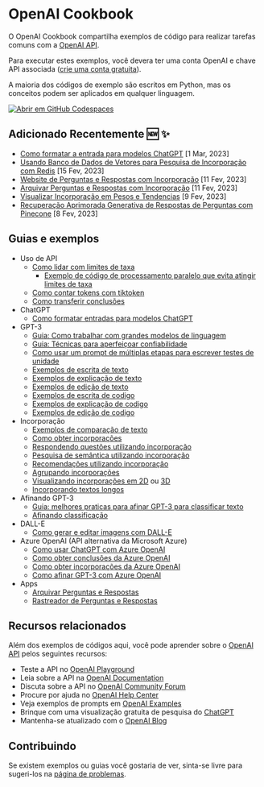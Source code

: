 # OpenAI Cookbook

O OpenAI Cookbook compartilha exemplos de código para realizar tarefas comuns com a [OpenAI API].

Para executar estes exemplos, você devera ter uma conta OpenAI e chave API associada ([crie uma conta gratuita][api signup]).

A maioria dos códigos de exemplo são escritos em Python, mas os conceitos podem ser aplicados em qualquer linguagem.

[![Abrir em GitHub Codespaces](https://github.com/codespaces/badge.svg)](https://github.com/codespaces/new?hide_repo_select=true&ref=main&repo=468576060&machine=basicLinux32gb&location=EastUs)

## Adicionado Recentemente 🆕 ✨

- [Como formatar a entrada para modelos ChatGPT](examples/How_to_format_inputs_to_ChatGPT_models.ipynb) [1 Mar, 2023]
- [Usando Banco de Dados de Vetores para Pesquisa de Incorporação com Redis](https://github.com/openai/openai-cookbook/tree/main/examples/vector_databases/redis) [15 Fev, 2023]
- [Website de Perguntas e Respostas com Incorporação](https://github.com/openai/openai-cookbook/tree/main/apps/web-crawl-q-and-a) [11 Fev, 2023]
- [Arquivar Perguntas e Respostas com Incorporação](https://github.com/openai/openai-cookbook/tree/main/apps/file-q-and-a) [11 Fev, 2023]
- [Visualizar Incorporação em Pesos e Tendencias](https://github.com/openai/openai-cookbook/blob/main/examples/Visualizing_embeddings_in_W%26B.ipynb) [9 Fev, 2023]
- [Recuperação Aprimorada Generativa de Respostas de Perguntas com Pinecone](https://github.com/openai/openai-cookbook/blob/main/examples/vector_databases/pinecone/Gen_QA.ipynb) [8 Fev, 2023]


## Guias e exemplos

- Uso de API
  - [Como lidar com limites de taxa](examples/How_to_handle_rate_limits.ipynb)
    - [Exemplo de código de processamento paralelo que evita atingir limites de taxa](examples/api_request_parallel_processor.py)
  - [Como contar tokens com tiktoken](examples/How_to_count_tokens_with_tiktoken.ipynb)
  - [Como transferir conclusões](examples/How_to_stream_completions.ipynb)
- ChatGPT
  - [Como formatar entradas para modelos ChatGPT](examples/How_to_format_inputs_to_ChatGPT_models.ipynb)
- GPT-3
  - [Guia: Como trabalhar com grandes modelos de linguagem](how_to_work_with_large_language_models.md)
  - [Guia: Técnicas para aperfeiçoar confiabilidade](techniques_to_improve_reliability.md)
  - [Como usar um prompt de múltiplas etapas para escrever testes de unidade](examples/Unit_test_writing_using_a_multi-step_prompt.ipynb)
  - [Exemplos de escrita de texto](text_writing_examples.md)
  - [Exemplos de explicação de texto](text_explanation_examples.md)
  - [Exemplos de edição de texto](text_editing_examples.md)
  - [Exemplos de escrita de codigo](code_writing_examples.md)
  - [Exemplos de explicação de codigo](code_explanation_examples.md)
  - [Exemplos de edição de codigo](code_editing_examples.md)
- Incorporação
  - [Exemplos de comparação de texto](text_comparison_examples.md)
  - [Como obter incorporações](examples/Get_embeddings.ipynb)
  - [Respondendo questões utilizando incorporação](examples/Question_answering_using_embeddings.ipynb)
  - [Pesquisa de semântica utilizando incorporação](examples/Semantic_text_search_using_embeddings.ipynb)
  - [Recomendações utilizando incorporação](examples/Recommendation_using_embeddings.ipynb)
  - [Agrupando incorporações](examples/Clustering.ipynb)
  - [Visualizando incorporações em 2D](examples/Visualizing_embeddings_in_2D.ipynb) ou [3D](examples/Visualizing_embeddings_in_3D.ipynb)
  - [Incorporando textos longos](examples/Embedding_long_inputs.ipynb)
- Afinando GPT-3
  - [Guia: melhores praticas para afinar GPT-3 para classificar texto](https://docs.google.com/document/d/1rqj7dkuvl7Byd5KQPUJRxc19BJt8wo0yHNwK84KfU3Q/edit)
  - [Afinando classificação](examples/Fine-tuned_classification.ipynb)
- DALL-E
  - [Como gerar e editar imagens com DALL-E](examples/dalle/Image_generations_edits_and_variations_with_DALL-E.ipynb)
- Azure OpenAI (API alternativa da Microsoft Azure)
  - [Como usar ChatGPT com Azure OpenAI](examples/azure/chat.ipynb)
  - [Como obter conclusões da Azure OpenAI](examples/azure/completions.ipynb)
  - [Como obter incorporações da Azure OpenAI](examples/azure/embeddings.ipynb)
  - [Como afinar GPT-3 com Azure OpenAI](examples/azure/finetuning.ipynb)
- Apps
  - [Arquivar Perguntas e Respostas](apps/file-q-and-a/)
  - [Rastreador de Perguntas e Respostas](apps/web-crawl-q-and-a)

## Recursos relacionados

Além dos exemplos de códigos aqui, você pode aprender sobre o [OpenAI API] pelos seguintes recursos:

- Teste a API no [OpenAI Playground]
- Leia sobre a API na [OpenAI Documentation]
- Discuta sobre a API no [OpenAI Community Forum]
- Procure por ajuda no [OpenAI Help Center]
- Veja exemplos de prompts em [OpenAI Examples]
- Brinque com uma visualização gratuita de pesquisa do [ChatGPT]
- Mantenha-se atualizado com o [OpenAI Blog]

## Contribuindo

Se existem exemplos ou guias você gostaria de ver, sinta-se livre para sugeri-los na [página de problemas].

[chatgpt]: https://chat.openai.com/
[openai api]: https://openai.com/api/
[api signup]: https://beta.openai.com/signup
[openai playground]: https://beta.openai.com/playground
[openai documentation]: https://beta.openai.com/docs/introduction
[openai community forum]: https://community.openai.com/top?period=monthly
[openai help center]: https://help.openai.com/en/
[openai examples]: https://beta.openai.com/examples
[openai blog]: https://openai.com/blog/
[página de problemas]: https://github.com/openai/openai-cookbook/issues